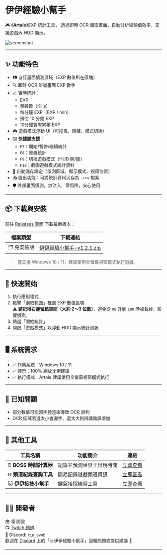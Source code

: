 # 伊伊經驗小幫手

🎮 《**Artale**》EXP 統計工具，
透過即時 OCR 擷取畫面，自動分析經驗值效率，支援遊戲內 HUD 顯示。

![screenshot](https://media.discordapp.net/attachments/961270197409415282/1385898441829384212/image.png?ex=6857be01&is=68566c81&hm=12363bddfdac937eaefb80e70fe3b8c4e62eb806b4ad33007d5d92d6c0746421&=&format=webp&quality=lossless)


---

## ✨ 功能特色
- 📷 自訂畫面偵測區域（EXP 數值所在區塊）
- 🔍 即時 OCR 辨識畫面 EXP 數字
- 📈 實時統計：
  - EXP
  - 擊殺數（Kills）
  - 每分鐘 EXP（EXP / min）
  - 預估 10 分鐘 EXP
  - 10分鐘實際累積 EXP
- 🎮 遊戲模式浮動 UI（可拖曳、隱藏、模式切換）
- ⌨️ **快捷鍵支援**：
  - `F7`：開始/暫停/繼續統計  
  - `F8`：重置統計  
  - `F9`：切換遊戲模式（HUD 開/關）
  - `F10`：截圖遊戲模式統計資料
- 💾 自動儲存設定（偵測區域、顯示模式、視窗位置）
- 📤 匯出功能：可將統計資料另存為 `.csv` 檔案
- 🛡️ 外部畫面偵測，無注入、零風險，安心使用

---

## 📦 下載與安裝

前往 [Releases 頁面](https://github.com/Rin2ec/artale-exp-detector/releases) 下載最新版本：

| 檔案類型 | 下載連結 |
|----------|-----------|
| 🗂️ 免安裝版 | [伊伊經驗小幫手-v1.2.1.zip](https://drive.google.com/file/d/1_p9jEyHgy6bKhs29BWDdRgNbXwGUkZW3/view?usp=sharing) |

> 僅支援 Windows 10 / 11，建議使用全螢幕視窗模式執行遊戲。

---

## 🚀 快速開始

1. 執行應用程式
2. 點擊「選取範圍」框選 EXP 數值區塊  
   ⚠️ **請記得右邊留點空間（大約 2～3 位數）**，避免從 `99` 升到 `100` 時被裁掉，影響偵測。
3. 點選「開始統計」
4. 開啟「遊戲模式」以浮動 HUD 顯示統計資訊

---

## 🖥️ 系統需求

- ✅ 作業系統：Windows 10 / 11
- ✅ 顯示：100% 縮放比例建議
- ✅ 執行模式：Artale 建議使用全螢幕視窗模式執行

---

## 🐞 已知問題

- 部分數值可能因字體渲染導致 OCR 誤判
- OCR 區域若選太小會漏字、選太大則辨識雜訊增加

---

## 🧩 其他工具

| 工具名稱           | 功能簡介                           | 連結 |
|--------------------|------------------------------------|------|
| ⏰ **BOSS 時間計算器** | 記錄並預測世界王出現時間               | [立即查看](https://rin2ec.github.io/ee-boss-respawn-timer/) |
| 🌐 **頻道紀錄查詢工具** | 簡易記錄遊戲頻道資訊       | [立即查看](https://rin2ec.github.io/ee-number-tool/)|
| 🐱 **伊伊接技小幫手** | 鍵盤接招練習工具  | [立即查看](https://github.com/Rin2ec/ee-combo-helper)|
---

## 🧑‍💻 開發者

由 凜 開發  
📺 [Twitch 頻道](https://twitch.tv/shiyu2615)  
💬 Discord: `rin_ovob`  
歡迎在 [Discord](https://discord.com/invite/rpnsScZWpr) 上的「📊伊伊經驗小幫手」回報問題或提供建議 🙌  

---
